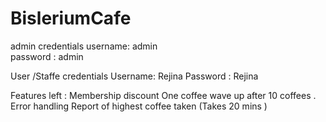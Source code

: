 # BisleriumCafe

admin credentials 
username: admin  
password : admin

User /Staffe credentials 
Username: Rejina
Password : Rejina


Features left :
Membership discount
One coffee wave up after 10 coffees .
Error handling 
Report of highest coffee taken (Takes 20 mins )

 
